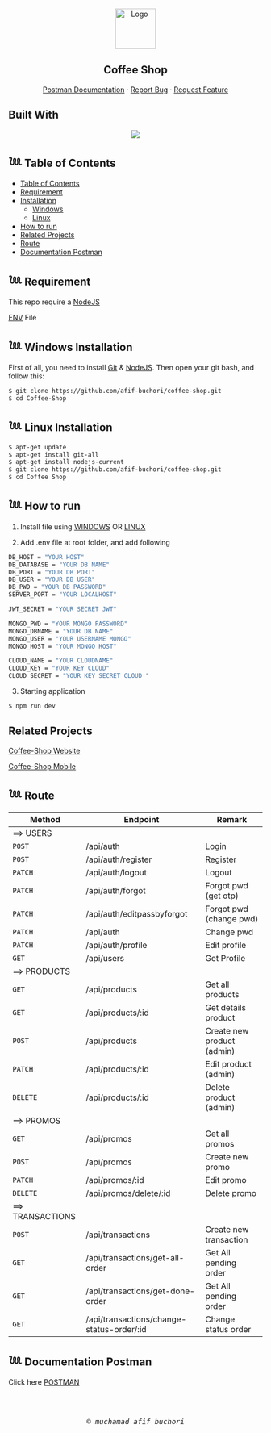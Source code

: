 <a id="readme-top"></a>

<!-- PROJECT LOGO -->
<br />
<div align="center">
  <a href="#">
    <img src="./src/assets/logo.ico" alt="Logo" width="80" height="80">
  </a>

  <h2 align="center">Coffee Shop</h2>

  <p align="center">
    <a href="https://documenter.getpostman.com/view/26100678/2s93m62Mkp">Postman Documentation</a>
    ·
    <a href="mailto:4fifbuchori@gmail.com">Report Bug</a>
    ·
    <a href="mailto:4fifbuchori@gmail.com">Request Feature</a>
  </p>
</div>

## Built With

<p align="center">
  <a href="https://skillicons.dev">
    <img src="https://skillicons.dev/icons?i=nodejs,express,postgres" />
  </a>
</p>

## 𓆙 Table of Contents

- [Table of Contents](#𓆙-Table-of-Contents)
- [Requirement](#𓆙-Requirement)
- [Installation](#)
  - [Windows](#𓆙-Windows-Installation)
  - [Linux](#𓆙_Linux_Installation)
- [How to run](#𓆙-How-to-run)
- [Related Projects](#𓆙-Related-Projects)
- [Route](#𓆙-Documentation-Postman)
- [Documentation Postman](#𓆙-Documentation-Postman)

## 𓆙 Requirement

This repo require a [NodeJS](https://nodejs.org/)

[ENV](#ENV) File

## 𓆙 Windows Installation

First of all, you need to install [Git](https://git-scm.com/download/win) & [NodeJS](https://nodejs.org/). Then open your git bash, and follow this:<br>

```sh
$ git clone https://github.com/afif-buchori/coffee-shop.git
$ cd Coffee-Shop
```

## 𓆙 Linux Installation

```sh
$ apt-get update
$ apt-get install git-all
$ apt-get install nodejs-current
$ git clone https://github.com/afif-buchori/coffee-shop.git
$ cd Coffee Shop
```

## 𓆙 How to run

1. Install file using [WINDOWS](#Windows-Installation) OR [LINUX](Linux-Installation)

2. Add .env file at root folder, and add following

```sh
DB_HOST = "YOUR HOST"
DB_DATABASE = "YOUR DB NAME"
DB_PORT = "YOUR DB PORT"
DB_USER = "YOUR DB USER"
DB_PWD = "YOUR DB PASSWORD"
SERVER_PORT = "YOUR LOCALHOST"

JWT_SECRET = "YOUR SECRET JWT"

MONGO_PWD = "YOUR MONGO PASSWORD"
MONGO_DBNAME = "YOUR DB NAME"
MONGO_USER = "YOUR USERNAME MONGO"
MONGO_HOST = "YOUR MONGO HOST"

CLOUD_NAME = "YOUR CLOUDNAME"
CLOUD_KEY = "YOUR KEY CLOUD"
CLOUD_SECRET = "YOUR KEY SECRET CLOUD "

```

3. Starting application

```sh
$ npm run dev
```

## Related Projects

[Coffee-Shop Website](https://github.com/afif-buchori/coffeeshop-react)

[Coffee-Shop Mobile](https://github.com/afif-buchori/coffee-andro)

## 𓆙 Route

| Method           | Endpoint                                  | Remark                     |
| ---------------- | ----------------------------------------- | -------------------------- |
| ==> USERS        |
| `POST`           | /api/auth                                 | Login                      |
| `POST`           | /api/auth/register                        | Register                   |
| `PATCH`          | /api/auth/logout                          | Logout                     |
| `PATCH`          | /api/auth/forgot                          | Forgot pwd (get otp)       |
| `PATCH`          | /api/auth/editpassbyforgot                | Forgot pwd (change pwd)    |
| `PATCH`          | /api/auth                                 | Change pwd                 |
| `PATCH`          | /api/auth/profile                         | Edit profile               |
| `GET`            | /api/users                                | Get Profile                |
| ==> PRODUCTS     |
| `GET`            | /api/products                             | Get all products           |
| `GET`            | /api/products/:id                         | Get details product        |
| `POST`           | /api/products                             | Create new product (admin) |
| `PATCH`          | /api/products/:id                         | Edit product (admin)       |
| `DELETE`         | /api/products/:id                         | Delete product (admin)     |
| ==> PROMOS       |
| `GET`            | /api/promos                               | Get all promos             |
| `POST`           | /api/promos                               | Create new promo           |
| `PATCH`          | /api/promos/:id                           | Edit promo                 |
| `DELETE`         | /api/promos/delete/:id                    | Delete promo               |
| ==> TRANSACTIONS |
| `POST`           | /api/transactions                         | Create new transaction     |
| `GET`            | /api/transactions/get-all-order           | Get All pending order      |
| `GET`            | /api/transactions/get-done-order          | Get All pending order      |
| `GET`            | /api/transactions/change-status-order/:id | Change status order        |

## 𓆙 Documentation Postman

Click here [POSTMAN](./Coffee%20Shop.postman_collection.json)

<BR>
<BR>

<p align="center"> <samp><i>&copy; muchamad afif buchori </i></samp> </p>
